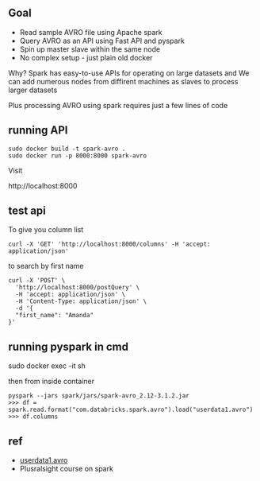 ## Goal

- Read sample AVRO file using Apache spark
- Query AVRO as an API using Fast API and pyspark
- Spin up master slave within the same node
- No complex setup - just plain old docker

Why?
Spark has easy-to-use APIs for operating on large datasets
and We can add numerous nodes from diffirent machines as slaves to process larger datasets

Plus processing AVRO using spark requires just a few lines of code

## running API
```
sudo docker build -t spark-avro .
sudo docker run -p 8000:8000 spark-avro

```
Visit 

http://localhost:8000

## test api
To give you column list
```
curl -X 'GET' 'http://localhost:8000/columns' -H 'accept: application/json'
```

to search by first name

```
curl -X 'POST' \
  'http://localhost:8000/postQuery' \
  -H 'accept: application/json' \
  -H 'Content-Type: application/json' \
  -d '{
  "first_name": "Amanda"
}'
```

## running pyspark in cmd

sudo docker exec -it <containerID> sh

then from inside container
```
pyspark --jars spark/jars/spark-avro_2.12-3.1.2.jar
>>> df = spark.read.format("com.databricks.spark.avro").load("userdata1.avro")
>>> df.columns

```

## ref
- [userdata1.avro](https://github.com/Teradata/kylo/blob/master/samples/sample-data/avro/userdata1.avro)
- Plusralsight course on spark
